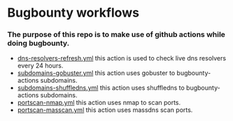 # Bugbounty workflows

### The purpose of this repo is to make use of github actions while doing bugbounty.


- [dns-resolvers-refresh.yml](https://github.com/its0x08/bugbounty-actions/blob/main/.github/workflows/dns-resolvers-fresh.yml) this action is used to check live dns resolvers every 24 hours.
- [subdomains-gobuster.yml](https://github.com/its0x08/bugbounty-actions/blob/main/.github/workflows/subdomains-gobuster.yml) this action uses gobuster to bugbounty-actions subdomains.
- [subdomains-shuffledns.yml](https://github.com/its0x08/bugbounty-actions/blob/main/.github/workflows/subdomains-shuffledns.yml) this action uses shuffledns to bugbounty-actions subdomains.
- [portscan-nmap.yml](https://github.com/its0x08/bugbounty-actions/blob/main/.github/workflows/portscan-nmap.yml) this action uses nmap to scan ports.
- [portscan-masscan.yml](https://github.com/its0x08/bugbounty-actions/blob/main/.github/workflows/portscan-massdns.yml) this action uses massdns scan ports.
